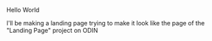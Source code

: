 Hello World

I'll be making a landing page trying to make it look like the page of the "Landing Page" project on ODIN
